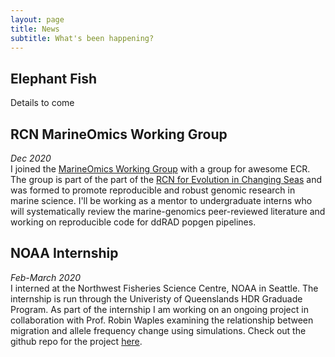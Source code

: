 ```yaml
---
layout: page
title: News
subtitle: What's been happening?
---
```


## Elephant Fish <br>
Details to come

## RCN MarineOmics Working Group <br>
*Dec 2020*<br>
I joined the [MarineOmics Working Group](https://marineomics.github.io/) with a group for awesome ECR. The group is part of the part of the [RCN for Evolution in Changing Seas](https://rcn-ecs.github.io/) and was formed to promote reproducible and robust genomic research in marine science. I'll be working as a mentor to undergraduate interns who will systematically review the marine-genomics peer-reviewed literature and working on reproducible code for ddRAD popgen pipelines.<br>

## NOAA Internship <br>
*Feb-March 2020*<br>
I interned at the Northwest Fisheries Science Centre, NOAA in Seattle. The internship is run through the Univeristy of Queenslands HDR Graduade Program. As part of the internship I am working on an ongoing project in collaboration with Prof. Robin Waples examining the relationship between migration and allele frequency   change using simulations. Check out the github repo for the project [here](https://github.com/tunaloveheart/Migration_Simulations).     
